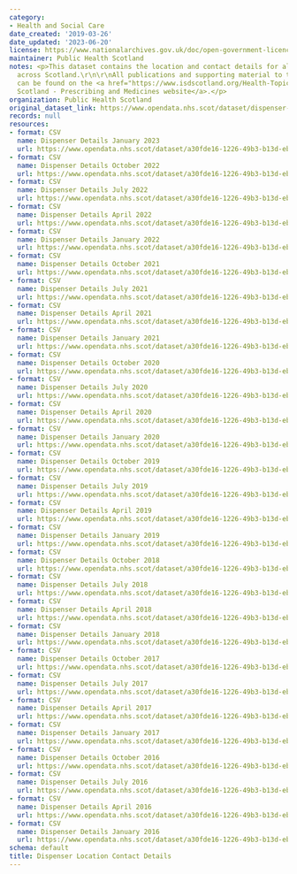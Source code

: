 ```yaml
---
category:
- Health and Social Care
date_created: '2019-03-26'
date_updated: '2023-06-20'
license: https://www.nationalarchives.gov.uk/doc/open-government-licence/version/3/
maintainer: Public Health Scotland
notes: <p>This dataset contains the location and contact details for all dispensers
  across Scotland.\r\n\r\nAll publications and supporting material to this topic area
  can be found on the <a href="https://www.isdscotland.org/Health-Topics/Prescribing-and-Medicines/">ISD
  Scotland - Prescribing and Medicines website</a>.</p>
organization: Public Health Scotland
original_dataset_link: https://www.opendata.nhs.scot/dataset/dispenser-location-contact-details
records: null
resources:
- format: CSV
  name: Dispenser Details January 2023
  url: https://www.opendata.nhs.scot/dataset/a30fde16-1226-49b3-b13d-eb90e39c2058/resource/f44e6a10-4f1f-4ffd-9205-956944bacf95/download/dispenser_contactdetails_jan2023.csv
- format: CSV
  name: Dispenser Details October 2022
  url: https://www.opendata.nhs.scot/dataset/a30fde16-1226-49b3-b13d-eb90e39c2058/resource/b1dfa4b3-ee57-4175-ac81-914bc9acc58f/download/dispenser_contactdetails_oct2022.csv
- format: CSV
  name: Dispenser Details July 2022
  url: https://www.opendata.nhs.scot/dataset/a30fde16-1226-49b3-b13d-eb90e39c2058/resource/d91ab27c-b5d4-4157-897f-bb6439ce768a/download/dispenser_contactdetails_jul2022.csv
- format: CSV
  name: Dispenser Details April 2022
  url: https://www.opendata.nhs.scot/dataset/a30fde16-1226-49b3-b13d-eb90e39c2058/resource/9e23f4c2-5d23-4786-9b87-9e64e4fc1f85/download/dispenser_contactdetails_apr2022.csv
- format: CSV
  name: Dispenser Details January 2022
  url: https://www.opendata.nhs.scot/dataset/a30fde16-1226-49b3-b13d-eb90e39c2058/resource/e63c2b3c-766f-463c-aa2d-91fecf9f5788/download/dispenser_contactdetails_jan2022.csv
- format: CSV
  name: Dispenser Details October 2021
  url: https://www.opendata.nhs.scot/dataset/a30fde16-1226-49b3-b13d-eb90e39c2058/resource/9f9db0c9-8b5a-4813-b586-7e0084bbf9b0/download/dispenser_contactdetails_oct2021.csv
- format: CSV
  name: Dispenser Details July 2021
  url: https://www.opendata.nhs.scot/dataset/a30fde16-1226-49b3-b13d-eb90e39c2058/resource/265f279b-35b4-4189-b8ab-5606aa971128/download/dispenser_contactdetails_jul2021.csv
- format: CSV
  name: Dispenser Details April 2021
  url: https://www.opendata.nhs.scot/dataset/a30fde16-1226-49b3-b13d-eb90e39c2058/resource/645d0b2e-e12b-4910-a900-32b9e4314456/download/dispenser_contactdetails_apr2021.csv
- format: CSV
  name: Dispenser Details January 2021
  url: https://www.opendata.nhs.scot/dataset/a30fde16-1226-49b3-b13d-eb90e39c2058/resource/e9ee3d7e-6132-49ae-96ef-0cec5242f86d/download/dispenser_contactdetails_jan2021.csv
- format: CSV
  name: Dispenser Details October 2020
  url: https://www.opendata.nhs.scot/dataset/a30fde16-1226-49b3-b13d-eb90e39c2058/resource/d08bc753-c6dc-4dbd-8b37-ef439d3a7428/download/dispenser_contactdetails_oct2020_notabs.csv
- format: CSV
  name: Dispenser Details July 2020
  url: https://www.opendata.nhs.scot/dataset/a30fde16-1226-49b3-b13d-eb90e39c2058/resource/d7ce2833-7d2c-44c8-9b01-a522310a2d74/download/dispenser_contactdetails_jul2020v2.csv
- format: CSV
  name: Dispenser Details April 2020
  url: https://www.opendata.nhs.scot/dataset/a30fde16-1226-49b3-b13d-eb90e39c2058/resource/f4d98cca-13ff-4a7a-b0d0-9ec3f464d64a/download/dispenser_contactdetails_apr2020.csv
- format: CSV
  name: Dispenser Details January 2020
  url: https://www.opendata.nhs.scot/dataset/a30fde16-1226-49b3-b13d-eb90e39c2058/resource/77131c00-2faa-4af9-a81b-429d1c040af8/download/dispenser_contactdetails_jan2020.csv
- format: CSV
  name: Dispenser Details October 2019
  url: https://www.opendata.nhs.scot/dataset/a30fde16-1226-49b3-b13d-eb90e39c2058/resource/56f0b0fc-db18-415b-b07a-5e0821cb7cee/download/dispenser_contactdetails_oct2019.csv
- format: CSV
  name: Dispenser Details July 2019
  url: https://www.opendata.nhs.scot/dataset/a30fde16-1226-49b3-b13d-eb90e39c2058/resource/d1a220a7-d88f-4a8c-ba87-e5e5d584246c/download/dispenser_contactdetails_jul2019.csv
- format: CSV
  name: Dispenser Details April 2019
  url: https://www.opendata.nhs.scot/dataset/a30fde16-1226-49b3-b13d-eb90e39c2058/resource/3c0161c2-9254-476e-b0d3-f66df5fce7ac/download/dispenser_contactdetails_apr2019.csv
- format: CSV
  name: Dispenser Details January 2019
  url: https://www.opendata.nhs.scot/dataset/a30fde16-1226-49b3-b13d-eb90e39c2058/resource/7798aaed-0fd8-4d1d-9cfd-5f1b4cad53b2/download/dispenser_contactdetails_jan2019.csv
- format: CSV
  name: Dispenser Details October 2018
  url: https://www.opendata.nhs.scot/dataset/a30fde16-1226-49b3-b13d-eb90e39c2058/resource/428531c1-ef58-4079-888a-4288029e5e04/download/dispenser_contactdetails_oct2018.csv
- format: CSV
  name: Dispenser Details July 2018
  url: https://www.opendata.nhs.scot/dataset/a30fde16-1226-49b3-b13d-eb90e39c2058/resource/1812cb24-19fd-4589-a79e-5cd1f720763e/download/dispenser_contactdetails_jul2018.csv
- format: CSV
  name: Dispenser Details April 2018
  url: https://www.opendata.nhs.scot/dataset/a30fde16-1226-49b3-b13d-eb90e39c2058/resource/3b59a120-b0c6-46d5-b5dc-0e8e3dc29523/download/dispenser_contactdetails_apr2018.csv
- format: CSV
  name: Dispenser Details January 2018
  url: https://www.opendata.nhs.scot/dataset/a30fde16-1226-49b3-b13d-eb90e39c2058/resource/a1d98a1f-8789-4b49-a3fc-26ca0a45bafa/download/dispenser_contactdetails_jan2018.csv
- format: CSV
  name: Dispenser Details October 2017
  url: https://www.opendata.nhs.scot/dataset/a30fde16-1226-49b3-b13d-eb90e39c2058/resource/61b8881a-a551-488e-be62-c883f2b85ba9/download/dispenser_contactdetails_oct2017.csv
- format: CSV
  name: Dispenser Details July 2017
  url: https://www.opendata.nhs.scot/dataset/a30fde16-1226-49b3-b13d-eb90e39c2058/resource/3dfbaea6-881a-4fe5-84a2-827e3c4d3660/download/dispenser_contactdetails_jul2017.csv
- format: CSV
  name: Dispenser Details April 2017
  url: https://www.opendata.nhs.scot/dataset/a30fde16-1226-49b3-b13d-eb90e39c2058/resource/b6df66d8-936f-425d-9875-206e8d960eb9/download/dispenser_contactdetails_apr2017.csv
- format: CSV
  name: Dispenser Details January 2017
  url: https://www.opendata.nhs.scot/dataset/a30fde16-1226-49b3-b13d-eb90e39c2058/resource/55900411-48c4-415b-8b19-d0d7421e2428/download/dispenser_contactdetails_jan2017.csv
- format: CSV
  name: Dispenser Details October 2016
  url: https://www.opendata.nhs.scot/dataset/a30fde16-1226-49b3-b13d-eb90e39c2058/resource/23e156b7-e197-4287-b243-be9500b9d0c2/download/dispenser_contactdetails_oct2016.csv
- format: CSV
  name: Dispenser Details July 2016
  url: https://www.opendata.nhs.scot/dataset/a30fde16-1226-49b3-b13d-eb90e39c2058/resource/4af28753-1084-45ee-a330-a5f63265d387/download/dispenser_contactdetails_jul2016.csv
- format: CSV
  name: Dispenser Details April 2016
  url: https://www.opendata.nhs.scot/dataset/a30fde16-1226-49b3-b13d-eb90e39c2058/resource/f15a96eb-9533-49a8-9e8c-361854d99a82/download/dispenser_contactdetails_apr2016.csv
- format: CSV
  name: Dispenser Details January 2016
  url: https://www.opendata.nhs.scot/dataset/a30fde16-1226-49b3-b13d-eb90e39c2058/resource/d343e152-c147-4dc1-95ba-26273d2824a1/download/dispenser_contactdetails_jan2016.csv
schema: default
title: Dispenser Location Contact Details
---
```

